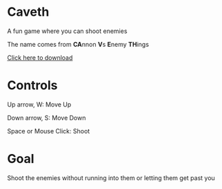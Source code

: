 # Caveth
A fun game where you can shoot enemies

The name comes from **CA**nnon **V**s **E**nemy **TH**ings

[Click here to download](https://github.com/Dequog/caveth/releases/download/1.0.0/caveth)

# Controls

Up arrow, W: Move Up

Down arrow, S: Move Down

Space or Mouse Click: Shoot

# Goal
Shoot the enemies without running into them or letting them get past you
